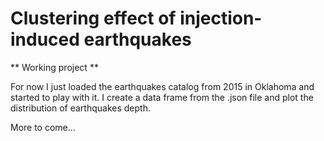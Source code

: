 # Clustering effect of injection-induced earthquakes

** Working project **

For now I just loaded the earthquakes catalog from 2015 in Oklahoma and started to play with it. I create a data frame from the .json file and plot the distribution of earthquakes depth.

More to come...